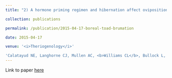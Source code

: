 ```yaml
---
title: "2) A hormone priming regimen and hibernation affect oviposition in the boreal toad (<i>Anaxyrus boreas boreas</i>)"

collection: publications

permalink: /publication/2015-04-17-boreal-toad-brumation

date: 2015-04-17

venue: '<i>Theriogenology</i>'

'Calatayud NE, Langhorne CJ, Mullen AC, <b>Williams CL</b>, Bullock L, Smith T, Davinroy E, Vance CK, Kouba AJ, Willard ST (2015). The effects of hormone priming regimen on spontaneous oviposition with and without hibernation in the boreal toad (<i>Anaxyrus boreas boreas</i>). <i>Theriogenology</i>, 84(4): 600-7.'
---
```


Link to paper [here](https://doi.org/10.1016/j.theriogenology.2015.04.017)
